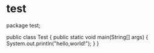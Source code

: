 # test
package test;

public class Test {
	public static void main(String[] args) {
		System.out.println("hello,world!");
	}
}
